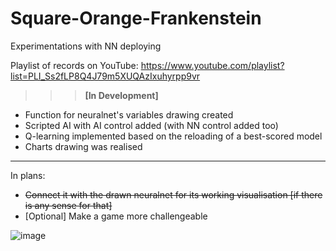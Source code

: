 # Square-Orange-Frankenstein
Experimentations with NN deploying

Playlist of records on YouTube: https://www.youtube.com/playlist?list=PLI_Ss2fLP8Q4J79m5XUQAzIxuhyrpp9vr

>>> <b>[In Development]</b>

* Function for neuralnet's variables drawing created
* Scripted AI with AI control added (with NN control added too)
* Q-learning implemented based on the reloading of a best-scored model
* Charts drawing was realised
___
In plans:
* <s>Connect it with the drawn neuralnet for its working visualisation [if there is any sense for that]</s>
* [Optional] Make a game more challengeable

![image](https://user-images.githubusercontent.com/109345462/228032847-b5eb9ea7-18dc-42d7-829e-2e4d102253a5.png)

